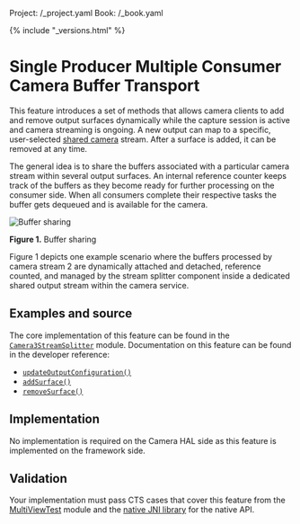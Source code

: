Project: /_project.yaml
Book: /_book.yaml

{% include "_versions.html" %}

<!--
  Copyright 2018 The Android Open Source Project

  Licensed under the Apache License, Version 2.0 (the "License");
  you may not use this file except in compliance with the License.
  You may obtain a copy of the License at

      http://www.apache.org/licenses/LICENSE-2.0

  Unless required by applicable law or agreed to in writing, software
  distributed under the License is distributed on an "AS IS" BASIS,
  WITHOUT WARRANTIES OR CONDITIONS OF ANY KIND, either express or implied.
  See the License for the specific language governing permissions and
  limitations under the License.
-->

# Single Producer Multiple Consumer Camera Buffer Transport

This feature introduces a set of methods that allows camera clients to add and
remove output surfaces dynamically while the capture session is active and
camera streaming is ongoing. A new output can map to a specific, user-selected
[shared camera](https://developer.android.com/reference/android/hardware/camera2/params/OutputConfiguration#enableSurfaceSharing\(\))
stream. After a surface is added, it can be removed at any time.

The general idea is to share the buffers associated with a particular camera
stream within several output surfaces. An internal reference counter keeps track
of the buffers as they become ready for further processing on the consumer side.
When all consumers complete their respective tasks the buffer gets dequeued and
is available for the camera.

![Buffer sharing](/devices/camera/images/buffer-sharing.png)

**Figure 1.** Buffer sharing

Figure 1 depicts one example scenario where the buffers processed by camera
stream 2 are dynamically attached and detached, reference counted, and managed
by the stream splitter component inside a dedicated shared output stream within
the camera service.

## Examples and source

The core implementation of this feature can be found in the
[`Camera3StreamSplitter`](https://android.googlesource.com/platform/frameworks/av/+/master/services/camera/libcameraservice/device3/Camera3StreamSplitter.cpp)
module. Documentation on this feature can be found in the developer reference:

+   [`updateOutputConfiguration()`](https://developer.android.com/reference/android/hardware/camera2/CameraCaptureSession.html#updateOutputConfiguration\(android.hardware.camera2.params.OutputConfiguration\))
+   [`addSurface()`](https://developer.android.com/reference/android/hardware/camera2/params/OutputConfiguration#addSurface\(android.view.Surface\))
+   [`removeSurface()`](https://developer.android.com/reference/android/hardware/camera2/params/OutputConfiguration#removeSurface\(android.view.Surface\))

## Implementation

No implementation is required on the Camera HAL side as this feature is
implemented on the framework side.

## Validation

Your implementation must pass CTS cases that cover this feature from the
[MultiViewTest](https://android.googlesource.com/platform/cts/+/master/tests/camera/src/android/hardware/camera2/cts/MultiViewTest.java)
module and the
[native JNI library](https://android.googlesource.com/platform/cts/+/master/tests/camera/libctscamera2jni/native-camera-jni.cpp)
for the native API.
